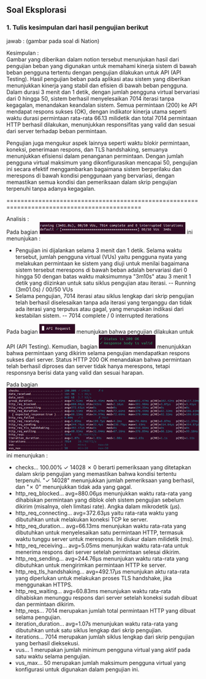 ## Soal Eksplorasi
### 1. Tulis kesimpulan dari hasil pengujian berikut 
jawab : (gambar pada soal di Nation)

Kesimpulan :\
Gambar yang diberikan dalam notion tersebut menunjukan hasil dari pengujian beban yang digunakan untuk memahami kinerja sistem di bawah beban pengguna tertentu dengan pengujian dilakukan untuk API (API Testing). Hasil pengujian beban pada aplikasi atau sistem yang diberikan menunjukkan kinerja yang stabil dan efisien di bawah beban pengguna. Dalam durasi 3 menit dan 1 detik, dengan jumlah pengguna virtual bervariasi dari 0 hingga 50, sistem berhasil menyelesaikan 7014 iterasi tanpa kegagalan, menandakan keandalan sistem. Semua permintaan (200) ke API mendapat respons sukses (OK), dengan indikator kinerja utama seperti waktu durasi permintaan rata-rata 66.13 milidetik dan total 7014 permintaan HTTP berhasil dilakukan, menunjukkan responsifitas yang valid dan sesuai dari server terhadap beban permintaan.

Pengujian juga mengukur aspek lainnya seperti waktu blokir permintaan, koneksi, penerimaan respons, dan TLS handshaking, semuanya menunjukkan efisiensi dalam penanganan permintaan. Dengan jumlah pengguna virtual maksimum yang dikonfigurasikan mencapai 50, pengujian ini secara efektif menggambarkan bagaimana sistem berperilaku dan merespons di bawah kondisi penggunaan yang bervariasi, dengan memastikan semua kondisi dan pemeriksaan dalam skrip pengujian terpenuhi tanpa adanya kegagalan.

============================================================================================

Analisis :\
Pada bagian ![alt text](image.png) ini menunjukan : 
- Pengujian ini dijalankan selama 3 menit dan 1 detik. Selama waktu tersebut, jumlah pengguna virtual (VUs) yaitu pengguna nyata yang melakukan permintaan ke sistem yang diuji untuk menilai bagaimana sistem tersebut merespons di bawah beban adalah bervariasi dari 0 hingga 50 dengan batas waktu maksimumnya "3m10s" atau 3 menit 1 detik yang diizinkan untuk satu siklus pengujian atau iterasi. -- Running (3m01.0s) / 00/50 VUs
- Selama pengujian, 7014 iterasi atau siklus lengkap dari skrip pengujian telah berhasil diselesaikan tanpa ada iterasi yang terganggu dan tidak ada iterasi yang terputus atau gagal, yang merupakan indikasi dari kestabilan sistem. -- 7014 complete / 0 interrupted iterations

Pada bagian ![alt text](image-1.png) menunjukan bahwa pengujian dilakukan untuk API (API Testing). Kemudian, bagian ![alt text](image-2.png) menunjukkan bahwa permintaan yang dikirim selama pengujian mendapatkan respons sukses dari server. Status HTTP 200 OK menandakan bahwa permintaan telah berhasil diproses dan server tidak hanya merespons, tetapi responsnya berisi data yang valid dan sesuai harapan.

Pada bagian ![alt text](image-3.png) ini menunjukan :
- checks... 100.00% ✓ 14028 ✗ 0 berarti pemeriksaan yang ditetapkan dalam skrip pengujian yang memastikan bahwa kondisi tertentu terpenuhi. "✓ 14028" menunjukkan jumlah pemeriksaan yang berhasil, dan "✗ 0" menunjukkan tidak ada yang gagal.
- http_req_blocked... avg=880.06µs menunjukkan waktu rata-rata yang dihabiskan permintaan yang diblok oleh sistem pengujian sebelum dikirim (misalnya, oleh limitasi rate). Angka dalam mikrodetik (µs).
- http_req_connecting... avg=372.63µs yaitu rata-rata waktu yang dibutuhkan untuk melakukan koneksi TCP ke server.
- http_req_duration... avg=66.13ms menunjukan waktu rata-rata yang dibutuhkan untuk menyelesaikan satu permintaan HTTP, termasuk waktu tunggu server untuk merespons. Ini diukur dalam milidetik (ms).
- http_req_receiving... avg=5.05ms menunjukan waktu rata-rata untuk menerima respons dari server setelah permintaan selesai dikirim.
- http_req_sending... avg=244.76µs menunjukan waktu rata-rata yang dibutuhkan untuk mengirimkan permintaan HTTP ke server.
- http_req_tls_handshaking... avg=492.17µs menunjukan aktu rata-rata yang diperlukan untuk melakukan proses TLS handshake, jika menggunakan HTTPS.
- http_req_waiting... avg=60.83ms menunjukan waktu rata-rata dihabiskan menunggu respons dari server setelah koneksi sudah dibuat dan permintaan dikirim.
- http_reqs... 7014 merupakan jumlah total permintaan HTTP yang dibuat selama pengujian.
- iteration_duration... avg=1.07s menunjukan waktu rata-rata yang dibutuhkan untuk satu siklus lengkap dari skrip pengujian.
- iterations... 7014 merupakan jumlah siklus lengkap dari skrip pengujian yang berhasil dieksekusi.
- vus... 1 merupakan jumlah minimum pengguna virtual yang aktif pada satu waktu selama pengujian.
- vus_max... 50 merupakan jumlah maksimum pengguna virtual yang konfigurasi untuk digunakan dalam pengujian ini.
